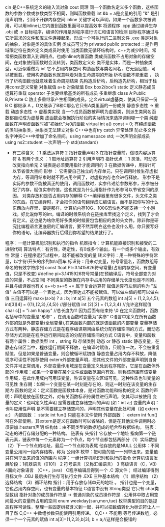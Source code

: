 cin 是C++系统定义的输入流对象 cout 同理
同一个函数名定义多个函数，这些函数的参数个数或参数类型不相同，则叫函数重载
int &b = a是变量的引用 "&" 是引用声明符，引用不开辟内存空间
inline 关键字可以声明，如果一个函数多次被调用，可以用inline让它内置到函数里面可以提高效率
将源程序 .cpp 通过编译生存 .obj 或 .o 目标程序，编译的作用是对程序进行词汇和语言的检测
目标程序通过与它所需求的文件和库文件连接起来，形成一个可执行的二进制文件 .exe
类是对象的抽象，对象是类的具体实例
类成员可分为 privated public protected 
:: 是作用域限定符在类外定义类成员时使用
当类函数无循环结构时，c++为减少时间，常常把类函数潜入到调用点。也成inline内置函数
类成员函数不占用对象的存储空间，在对象使用函数时会流转到，类函数定义处
类不是实体，而是一种抽象类型，可近似看做为 int 它不占用内存空间
构造函数与类名同名，它无返回值，可以被重载，使用构造函数也就意味着对象生命周期的开始
析构函数不能重载 ， 执行了析构函数也就意味着生命周期结束
先构造后析构，后构造先析构，相当于栈
用const定义常量
对象赋值 a=b 对象赋值 Box box2(box1)
static 定义静态成员
运算符重载 operator
子类要继承基类的所有成员
多重继承 class A:Public B,Private C
防止多重继承产生相同的成员，定义virtual虚基类，使其只保留一份 B C 都继承 A 。D又继承了B和C那么它只有A类里面的一份成员
静态多态性 -> 重载   动态多态性 -> 虚基类实现
当一个成员函数被声明为虚基类，则派生类同名函数都自动成为虚基类
虚函数会根据执行阶段的实际情况来选择调用哪一个类
纯虚函数在声明虚函数时被"初始化"为0的函数 virtual int a() const = 0;
有纯虚函数的类叫抽象类，抽象类无法建立对象
C++中也有try catch 异常处理
防止多文件名字冲突C++中增加了命名空间。using namespace std; 一次声明全部成员
using ns2::student 一次声明一个 std(standard)
* 有三种含义 ：1 乘法运算符 2 指针变量声明 3 在指针变量前，做取内容运算符
& 有两个含义 ：1 取地址运算符 2 引用声明符
指针优点 ：1 灵活，可动态改变指向单元 2 链表是必须要用指针才能调用的 3 在数据传递中，用指针可以节省很大空间
形参 ： 它需要自己独立的内存单元，只在调用时候生存虚拟内存，等调用结束时就不再占用空间了，对虚拟内存也会进行释放。
形参不是实际的参数不能被真正的使用，调用函数时，实参传递给参数形参，形参被分配了内存，赋值实参的值，这也就是为什么用指针作为形参可以节省空间的原因。
对类存放和是否占用内存的解释 C++编译器里有很多文件，头文件之类的东西。在它编译时，才会把你的语句翻译成汇编语言。而不是把你写的什么东西放内存里，要是那样，计算机内存10G、100G恐怕也不能支持一个小游戏。好比说你写的int，编译的时候系统会在链接库里找这个定义，找到了才会有定义。这也是为啥你用好多类的时候要包含相应的类的头文件。除非你是研究比编程语言更底层的汇编语言，要不然弄明白这些也没什么用，你只要写好你的语句，让编译器执行后得到你希望的结果就行了。

程序：一组计算机能识别和执行的指令
机器指令：计算机能直接识别和接受的二进制代码
算法特点：有穷性，确定性，有0或多个输出，有一个或多个输出，有效性
常量：在程序运行过程中，就不能被改变的量
转义字符：用一种特殊的字符常量，以字符\开头的序列如\n回车
标识符：用来对变量，符号常量名，函数数组等命名的有效字符序列
const float PI=3.1415826符号常量(占用内存空间，有变量值，只是不改变)
#define pi=3.1415926符号常量(在预编译后，符号全部变为对应的常量，不占空间)
不同类型的数据在内存中占用的存储单元长度也是不同的，并且与编译器也有关
a+=b  x+=5  += 属于复合运算符
赋值运算符左侧的称为 "左值" 左值不可以是一个表达式，因为表达式不能被赋值。可以做左值的都可以做右值
三目运算符  max=(a>b) ? a : b;
int a[5] 五个元素的数组
int a[5] = {1,2,3,4,5};
int[3][4] = {{1},{2,3},{4,5}} //部分赋值
int [2][2] = {1,2,3,4}  //允许这样赋值
char c[] = "i am happy" //总长度为11 因为后面有结束符 \0
在定义函数时，函数名括号中的变量是"形参" ，在调用函数时变量为"实参"
C语言中定义在所有函数外部的就是外部变量(全局变量),在某函数内部的就是该函数的内部变量
变量存储方式有两种，静态存储方式是在程序编译期间由系统分配存储空间的方式，而动态存储方式则是在程序运行期间动态的分配存储空间的方式
C语言中，变量和函数有两个属性：数据类型 int ，string 和 存储类别 动态 or 静态
static 静态变量，在静态存储区当中，程序运行期间不释放，在编译时赋值，只赋值一次，不会被重复赋值，但是如果是普通变量，则会被循环赋初值
静态变量占用内存不释放，降低程序可读性不推荐使用
extern外部变量声明，把其他文件的外部变量声明到自身文件并可正常调用，外部变量作用域是在变量定义处到程序尾部，它是在函数体外部的
作用域：如果一个变量在某个文件或函数范围内有效，则称该范围有该变量作用域，在此作用域内可用该变量，称该变量在次区域可见，这种性质也叫变量的可见性
生存期：如果一个变量在某一时刻是存在的，则这一时刻在该变量的生存期内
函数的定义：定义函数是函数体本身，是对函数功能和结构的定义
函数的声明：声明是放在函数之外，对有关函数标识符属性进行声明，使其可以被使用
变量的定义：也叫定义性声明 是需要建立存储空间的声明 (如：int a;)
变量的声明：也叫应用性声明 是不需要建立存储空间的，声明其他变量在此处可用（如 extern a;）
内部函数 ： static int fun() 只能在本文件使用
外部函数 ： extern int fun() 可在外部使用，其extern是定义在函数时可以省略的，但是在其他文件调用时必须要加上extern声明
结构体：由不同类型的数据组成的组合型数据结构。
链表：动态的进行存储分配的一种结构。
链表有 头指针 它存放一个地址 指向第一个链表元素，链表中每一个元素称为一个节点，每个节点都包括两部分（1）实际数据（2）下一个节点的地址，最后一个节点称为表尾 他存放的是NULL
公用体：不同变量公用同一段内存结构，称为 公用体
枚举：把可能的值一一列举出来，变量值只在列举出来的值的范围内
程序：一组计算机能识别和执行的指令
计算机语言发展阶段：1机器语言（0101） 2 符号语言（又称汇编语言） 3 高级语言（C，VB) 4面向对象语言 （C++，java）
C程序编辑后得到一个 .C 源文件； 经过编译得到目标文件 .OBJ 最后执行生存可执行文件 .EXE
三种基本结构 （1）顺序结构 （2）选择结构 （3）循环结构
指针：用于存放存储单元的地址 。 指针也是一个变量，它也占用内存空间，也有变量的基本特征
C语言中没有 String类型 它只有 char类型数组
指针对象的成员操作符是 -> 普通对象的成员操作符是 .
公用体中取占用空间最大的变量所占用的空间
enum weekday{sun,mon,tue} 枚举类型的目的是提高程序可读性，整理一些固定树枝含义到一起，并可以把数值转化为标识符让人一目了然
C,C++ 中数组参数只能使用引用传递。
C,C++ 不能用 等号传递数组，必须一个一个元素的赋值  int a[3]={1,2,3},b[3]; b = a;//这样是会报错的 









